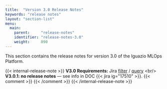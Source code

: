 ```yaml
---
title:  "Version 3.0 Release Notes"
keywords: "release notes"
layout: "section-list"
menu:
  main:
    parent:     "release-notes"
    identifier: "release-notes-3.0"
    weight:     890
---
```


This section contains the release notes for version 3.0 of the Iguazio MLOps Platform.

{{< internal-release-note >}}
**V3.0 Requirements:** Jira [filter]() / [query](https://jira.iguazeng.com/issues/?jql=project%20%3D%20ig%20AND%20(%22Target%20Version%22%20in%20(3.0.0%2C%203.0.1)%20OR%20fixVersion%20in%20(3.0.0%2C%203.0.1)%20OR%20affectedVersion%20in%20(3.0.0%2C%203.0.1))%20AND%20issuetype%20%3D%20Requirement)
<br/>
**V3.0.1: no release notes** &mdash; see info in DOC {{< jira ig="17510" >}}.
{{< comment >}}<!-- [IntInfo] No Confluence version planning for v3.0. -->
{{< /comment >}}
{{< /internal-release-note >}}

